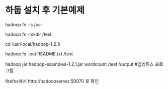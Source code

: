 # 하둡 설치 후 기본예제

hadoop fs -ls /usr

hadoop fs -mkdir /test

cd /usr/local/hadoop-1.2.1/

hadoop fs -put README.txt /test

hadoop jar hadoop-examples-1.2.1.jar  wordcount /test /output        #맵리듀스 프로그램



firefox에서 http://hadoopserver:50070 로 확인